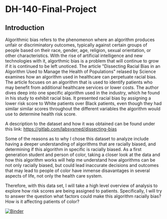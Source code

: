 # DH-140-Final-Project

## Introduction

Algorithmic bias refers to the phenomenon where an algorithm produces unfair or discriminatory outcomes, typically against certain groups of people based on their race, gender, age, religion, sexual orientation, or other characteristics. With the rise of artificial intelligence and new technologies with it, algorthmic bias is a problem that will continue to grow if it is continued to be left unoticed. The article "Dissecting Racial Bias in an Algorithm Used to Manage the Health of Populations" relased by Science examines how an algorithm used in healthcare can perpetuate racial bias. The article focuses on an algorithm that is used to identify patients who may benefit from additional healthcare services or lower costs. The author dives deep into one specific algorithm used in the industry, which he found in his study to exhibit racial bias. It presented racial bias by assigning a lower risk score to White patients over Black patients, even though they had similar similar scores throughout the different variables the algorithm would use to determine health risk score.

A description to the dataset and how it was obtained can be found under this link: https://gitlab.com/labsysmed/dissecting-bias

Some of the reasons as to why I chose this dataset to analyze include having a deeper understanding of algorithms that are racially biased, and determining if this algorithm in specific is racially biased. As a first generation student and person of color, taking a closer look at the data and how this algorithm works will help me understand how algorithms can be not only racially biased, but could lead inaccurate decisions and outcomes that may lead to people of color have inmense disavantages in several aspects of life, not only the health care system.

Therefore, with this data set, I will take a high level overview of analysis to explore how risk scores are being assigned to patients. Specifically, I will try to answer the question what factors could make this algorithm racially bias? How is it affecting patients of color?


[![Binder](https://mybinder.org/badge_logo.svg)](https://mybinder.org/v2/gh/brunoromani16/DH-140-Final-Project/HEAD)